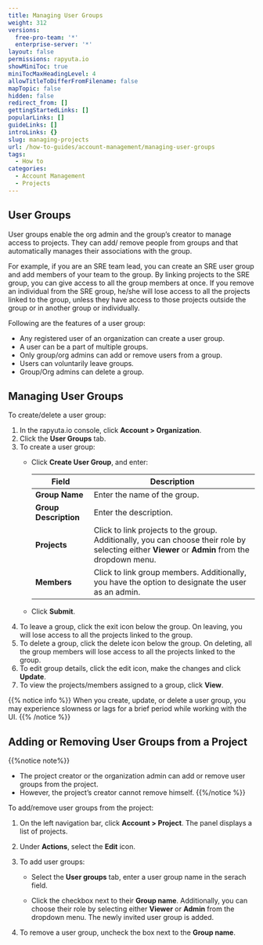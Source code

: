 ```yaml
---
title: Managing User Groups
weight: 312
versions:
  free-pro-team: '*'
  enterprise-server: '*'
layout: false
permissions: rapyuta.io
showMiniToc: true
miniTocMaxHeadingLevel: 4
allowTitleToDifferFromFilename: false
mapTopic: false
hidden: false
redirect_from: []
gettingStartedLinks: []
popularLinks: []
guideLinks: []
introLinks: {}
slug: managing-projects
url: /how-to-guides/account-management/managing-user-groups
tags:
  - How to
categories:
  - Account Management
  - Projects
---
```


## User Groups

User groups enable the org admin and the group’s creator to manage access to projects. They can add/ remove people from groups and that automatically manages their associations with the group.  

For example, if you are an SRE team lead, you can create an SRE user group and add members of your team to the group. By linking projects to the SRE group, you can give access to all the group members at once. If you remove an individual from the SRE group, he/she will lose access to all the projects linked to the group, unless they have access to those projects outside the group or in another group or individually.

Following are the features of a user group:

* Any registered user of an organization can create a user group.
* A user can be a part of multiple groups.
* Only group/org admins can add or remove users from a group.
* Users can voluntarily leave groups.
* Group/Org admins can delete a group.

## Managing User Groups

To create/delete a user group:

1. In the rapyuta.io console, click **Account > Organization**.
2. Click the **User Groups** tab.
3. To create a user group:
    * Click **Create User Group**, and enter:

      |Field|Description|
      |-----|-----------|
      |**Group Name**| Enter the name of the group.|
      |**Group Description**| Enter the description. |
      |**Projects**| Click to link projects to the group. Additionally, you can choose their role by selecting either **Viewer** or **Admin** from the dropdown menu.|
      |**Members**| Click to link group members. Additionally, you have the option to designate the user as an admin. |

    * Click **Submit**.
4. To leave a group, click the exit icon below the group. On leaving, you will lose access to all the projects linked to the group.
5. To delete a group, click the delete icon below the group. On deleting, all the group members will lose access to all the projects linked to the group.
6. To edit group details, click the edit icon, make the changes and click **Update**.
7. To view the projects/members assigned to a group, click **View**.

{{% notice info %}}
When you create, update, or delete a user group, you may experience slowness or lags for a brief period while working with the UI.
{{% /notice %}}



## Adding or Removing User Groups from a Project

{{%notice note%}}
 - The project creator or the organization admin can add or remove user groups from the project.
 - However, the project’s creator cannot remove himself.
{{%/notice %}}

To add/remove user groups from the project:

1. On the left navigation bar, click **Account > Project**. The panel displays a list of projects.

2. Under **Actions**, select the **Edit** icon.

3. To add user groups:

   * Select the **User groups** tab, enter a user group name in the serach field.

   * Click the checkbox next to their **Group name**. Additionally, you can choose their role by selecting either **Viewer** or **Admin** from the dropdown menu. The newly invited user group is added.

 4. To remove a user group, uncheck the box next to the **Group name**.







